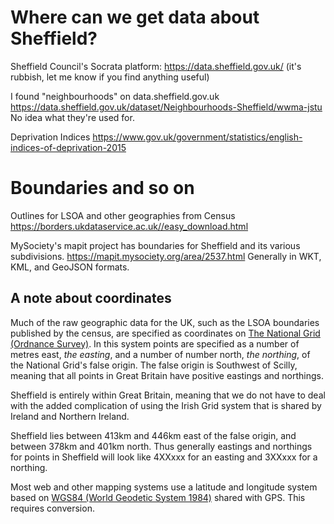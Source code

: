 # Where can we get data about Sheffield?

Sheffield Council's Socrata platform: https://data.sheffield.gov.uk/ (it's rubbish, let me know if you find anything useful)

I found "neighbourhoods" on data.sheffield.gov.uk https://data.sheffield.gov.uk/dataset/Neighbourhoods-Sheffield/wwma-jstu No idea what they're used for.

Deprivation Indices https://www.gov.uk/government/statistics/english-indices-of-deprivation-2015

# Boundaries and so on

Outlines for LSOA and other geographies from Census https://borders.ukdataservice.ac.uk//easy_download.html

MySociety's mapit project has boundaries for Sheffield and its various subdivisions. https://mapit.mysociety.org/area/2537.html
Generally in WKT, KML, and GeoJSON formats.


## A note about coordinates

Much of the raw geographic data for the UK, such as the LSOA boundaries published by the census,
are specified as coordinates on [The National Grid (Ordnance Survey)](https://www.ordnancesurvey.co.uk/resources/maps-and-geographic-resources/the-national-grid.html).
In this system points are specified as a number of metres east, _the easting_, and a number of number north, _the northing_,
of the National Grid's false origin.
The false origin is Southwest of Scilly, meaning that all points in Great Britain have positive eastings and northings.

Sheffield is entirely within Great Britain,
meaning that we do not have to deal with the added complication of using the Irish Grid system
that is shared by Ireland and Northern Ireland.

Sheffield lies between 413km and 446km east of the false origin, and between 378km and 401km north.
Thus generally eastings and northings for points in Sheffield will look like
4XXxxx for an easting and 3XXxxx for a northing.

Most web and other mapping systems use a latitude and longitude system based on [WGS84 (World Geodetic System 1984)](https://en.wikipedia.org/wiki/World_Geodetic_System#WGS84) shared with GPS.
This requires conversion.

